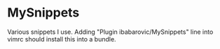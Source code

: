 MySnippets
==========

Various snippets I use. Adding "Plugin ibabarovic/MySnippets" line 
into vimrc should install this into a bundle.
